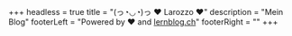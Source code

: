 +++
headless = true
title = "(っ◔◡◔)っ ♥ Larozzo ♥"
description = "Mein Blog"
footerLeft = "Powered by ❤️ and [lernblog.ch](https://www.lernblog.ch)"
footerRight = ""
+++
